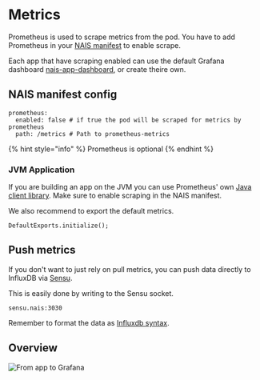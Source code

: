 # Metrics

Prometheus is used to scrape metrics from the pod. You have to add Prometheus in your [NAIS manifest](../nais-application/manifest.md) to enable scrape.

Each app that have scraping enabled can use the default Grafana dashboard [nais-app-dashboard](https://grafana.adeo.no/dashboard/db/nais-app-dashboard), or create theire own.

## NAIS manifest config

```text
prometheus:
  enabled: false # if true the pod will be scraped for metrics by prometheus
  path: /metrics # Path to prometheus-metrics
```

{% hint style="info" %}
Prometheus is optional
{% endhint %}

### JVM Application

If you are building an app on the JVM you can use Prometheus' own [Java client library](https://github.com/prometheus/client_java). Make sure to enable scraping in the NAIS manifest.

We also recommend to export the default metrics.

```text
DefaultExports.initialize();
```

## Push metrics

If you don't want to just rely on pull metrics, you can push data directly to InfluxDB via [Sensu](https://sensu.io/).

This is easily done by writing to the Sensu socket.

```text
sensu.nais:3030
```

Remember to format the data as [Influxdb syntax](https:/s.influxdata.com/influxdb/v1.5/write_protocols/line_protocol_tutorial/#syntax).

## Overview

![From app to Grafana](../.gitbook/assets/metrics_overview.png)

